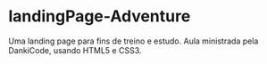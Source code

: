# landingPage-Adventure
Uma landing page para fins de treino e estudo. Aula ministrada pela DankiCode, usando HTML5 e CSS3.
